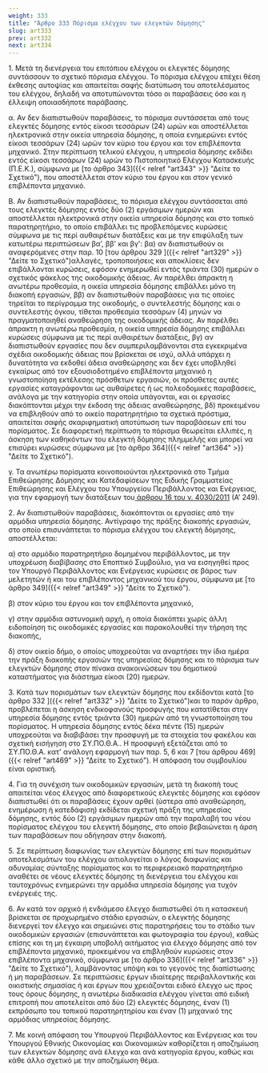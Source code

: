 ```yaml
---
weight: 333
title: "Άρθρο 333 Πόρισμα ελέγχου των ελεγκτών δόμησης"
slug: art333
prev: art332
next: art334
---
```


1\. Μετά τη διενέργεια του επιτόπιου ελέγχου οι ελεγκτές δόμησης συντάσσουν το σχετικό πόρισμα ελέγχου. Το πόρισμα ελέγχου επέχει θέση έκθεσης αυτοψίας και απαιτείται σαφής διατύπωση του αποτελέσματος του ελέγχου, δηλαδή να αποτυπώνονται τόσο οι παραβάσεις όσο και η έλλειψη οποιασδήποτε παράβασης.

α. Αν δεν διαπιστωθούν παραβάσεις, το πόρισμα συντάσσεται από τους ελεγκτές δόμησης εντός είκοσι τεσσάρων (24) ωρών και αποστέλλεται ηλεκτρονικά στην οικεία υπηρεσία δόμησης, η οποία ενημερώνει εντός είκοσι τεσσάρων (24) ωρών τον κύριο του έργου και τον επιβλέποντα μηχανικό. Στην περίπτωση τελικού ελέγχου, η υπηρεσία δόμησης εκδίδει εντός είκοσι τεσσάρων (24) ωρών το Πιστοποιητικό Ελέγχου Κατασκευής (Π.Ε.Κ.), σύμφωνα με [το άρθρο 343]({{< relref "art343" >}} "Δείτε το Σχετικό"), που αποστέλλεται στον κύριο του έργου και στον γενικό επιβλέποντα μηχανικό.

Β. Αν διαπιστωθούν παραβάσεις, το πόρισμα ελέγχου συντάσσεται από τους ελεγκτές δόμησης εντός δύο (2) εργάσιμων ημερών και αποστέλλεται ηλεκτρονικά στην οικεία υπηρεσία δόμησης και στο τοπικό παρατηρητήριο, το οποίο επιβάλλει τις προβλεπόμενες κυρώσεις σύμφωνα με τις περί αυθαιρέτων διατάξεις και με την επιφύλαξη των κατωτέρω περιπτώσεων βα’, ββ' και βγ': βα) αν διαπιστωθούν οι αναφερόμενες στην παρ. 10 [του άρθρου 329 ]({{< relref "art329" >}} "Δείτε το Σχετικό")αλλαγές, τροποποιήσεις και αποκλίσεις δεν επιβάλλονται κυρώσεις, εφόσον ενημερωθεί εντός τριάντα (30) ημερών ο σχετικός φάκελος της οικοδομικής άδειας. Αν παρέλθει άπρακτη η ανωτέρω προθεσμία, η οικεία υπηρεσία δόμησης επιβάλλει μόνο τη διακοπή εργασιών, ββ) αν διαπιστωθούν παραβάσεις για τις οποίες τηρείται το περίγραμμα της οικοδομής, ο συντελεστής δόμησης και ο συντελεστής όγκου, τίθεται προθεσμία τεσσάρων (4) μηνών να πραγματοποιηθεί αναθεώρηση της οικοδομικής άδειας. Αν παρέλθει άπρακτη η ανωτέρω προθεσμία, η οικεία υπηρεσία δόμησης επιβάλλει κυρώσεις σύμφωνα με τις περί αυθαιρέτων διατάξεις, βγ) αν διαπιστωθούν εργασίες που δεν συμπεριλαμβάνονται στα εγκεκριμένα σχέδια οικοδομικής άδειας που βρίσκεται σε ισχύ, αλλά υπάρχει η δυνατότητα να εκδοθεί άδεια αναθεώρησης και δεν έχει υποβληθεί εγκαίρως από τον εξουσιοδοτημένο επιβλέποντα μηχανικό η γνωστοποίηση εκτέλεσης πρόσθετων εργασιών, οι πρόσθετες αυτές εργασίες καταγράφονται ως αυθαίρετες ή ως πολεοδομικές παραβάσεις, ανάλογα με την κατηγορία στην οποία υπάγονται, και οι εργασίες διακόπτονται μέχρι την έκδοση της άδειας αναθεώρησης, βδ) προκειμένου να επιβληθούν από το οικείο παρατηρητήριο τα σχετικά πρόστιμα, απαιτείται σαφής σκαριφηματική αποτύπωση των παραβάσεων επί του πορίσματος. Σε διαφορετική περίπτωση το πόρισμα θεωρείται ελλιπές, η άσκηση των καθηκόντων του ελεγκτή δόμησης πλημμελής και μπορεί να επισύρει κυρώσεις σύμφωνα με [το άρθρο 364]({{< relref "art364" >}} "Δείτε το Σχετικό").

γ. Τα ανωτέρω πορίσματα κοινοποιούνται ηλεκτρονικά στο Τμήμα Επιθεώρησης Δόμησης και Κατεδαφίσεων της Ειδικής Γραμματείας Επιθεώρησης και Ελέγχου του Υπουργείου Περιβάλλοντος και Ενέργειας, για την εφαρμογή των διατάξεων του<a href="https://ia37rg02wpsa01.blob.core.windows.net/fek/01/2011/20110100249.pdf" title="Δείτε το Σχετικό"> άρθρου 16 του ν. 4030/2011</a> (Α’ 249).

2\. Αν διαπιστωθούν παραβάσεις, διακόπτονται οι εργασίες από την αρμόδια υπηρεσία δόμησης. Αντίγραφο της πράξης διακοπής εργασιών, στο οποίο επισυνάπτεται το πόρισμα ελέγχου του ελεγκτή δόμησης, αποστέλλεται:

α) στο αρμόδιο παρατηρητήριο δομημένου περιβάλλοντος, με την υποχρέωση διαβίβασης στο Εποπτικό Συμβούλιο, για να εισηγηθεί προς τον Υπουργό Περιβάλλοντος και Ενέργειας κυρώσεις σε βάρος των μελετητών ή και του επιβλέποντος μηχανικού του έργου, σύμφωνα με [το άρθρο 349]({{< relref "art349" >}} "Δείτε το Σχετικό").

β) στον κύριο του έργου και τον επιβλέποντα μηχανικό,

γ) στην αρμόδια αστυνομική αρχή, η οποία διακόπτει χωρίς άλλη ειδοποίηση τις οικοδομικές εργασίες και παρακολουθεί την τήρηση της διακοπής,

δ) στον οικείο δήμο, ο οποίος υποχρεούται να αναρτήσει την ίδια ημέρα την πράξη διακοπής εργασιών της υπηρεσίας δόμησης και το πόρισμα των ελεγκτών δόμησης στον πίνακα ανακοινώσεων του δημοτικού καταστήματος για διάστημα είκοσι (20) ημερών.

3\. Κατά των πορισμάτων των ελεγκτών δόμησης που εκδίδονται κατά [το άρθρο 332 ]({{< relref "art332" >}} "Δείτε το Σχετικό")και το παρόν άρθρο, προβλέπεται η άσκηση ενδικοφανούς προσφυγής που κατατίθεται στην υπηρεσία δόμησης εντός τριάντα (30) ημερών από τη γνωστοποίηση του πορίσματος. Η υπηρεσία δόμησης εντός δέκα πέντε (15) ημερών υποχρεούται να διαβιβάσει την προσφυγή με τα στοιχεία του φακέλου και σχετική εισήγηση στο ΣΥ.ΠΟ.Θ.Α.. Η προσφυγή εξετάζεται από το ΣΥ.ΠΟ.Θ.Α. κατ' ανάλογη εφαρμογή των παρ. 5, 6 και 7 [του άρθρου 469]({{< relref "art469" >}} "Δείτε το Σχετικό"). Η απόφαση του συμβουλίου είναι οριστική.

4\. Για τη συνέχιση των οικοδομικών εργασιών, μετά τη διακοπή τους απαιτείται νέος έλεγχος από διαφορετικούς ελεγκτές δόμησης και εφόσον διαπιστωθεί ότι οι παραβάσεις έχουν αρθεί (ύστερα από αναθεώρηση, ενημέρωση ή κατεδάφιση) εκδίδεται σχετική πράξη της υπηρεσίας δόμησης, εντός δύο (2) εργάσιμων ημερών από την παραλαβή του νέου πορίσματος ελέγχου του ελεγκτή δόμησης, στο οποίο βεβαιώνεται η άρση των παραβάσεων που οδήγησαν στην διακοπή.

5\. Σε περίπτωση διαφωνίας των ελεγκτών δόμησης επί των πορισμάτων αποτελεσμάτων του ελέγχου αιτιολογείται ο λόγος διαφωνίας και αδυναμίας σύνταξης πορίσματος και το περιφερειακό παρατηρητήριο αναθέτει σε νέους ελεγκτές δόμησης τη διενέργεια του ελέγχου και ταυτοχρόνως ενημερώνει την αρμόδια υπηρεσία δόμησης για τυχόν ενέργειές της.

6\. Αν κατά τον αρχικό ή ενδιάμεσο έλεγχο διαπιστωθεί ότι η κατασκευή βρίσκεται σε προχωρημένο στάδιο εργασιών, ο ελεγκτής δόμησης διενεργεί τον έλεγχο και σημειώνει στις παρατηρήσεις του το στάδιο των οικοδομικών εργασιών (επισυνάπτεται και φωτογραφία του έργου), καθώς επίσης και τη μη έγκαιρη υποβολή αιτήματος για έλεγχο δόμησης από τον επιβλέποντα μηχανικό, προκειμένου να επιβληθούν κυρώσεις στον επιβλέποντα μηχανικό, σύμφωνα με [το άρθρο 336]({{< relref "art336" >}} "Δείτε το Σχετικό"), λαμβάνοντας υπόψη και το γεγονός της διαπίστωσης ή μη παραβάσεων. Σε περιπτώσεις έργων ιδιαίτερης περιβαλλοντικής και οικιστικής σημασίας ή και έργων που χρειάζονται ειδικό έλεγχο ως προς τους όρους δόμησης, η ανωτέρω διαδικασία ελέγχου γίνεται από ειδική επιτροπή που αποτελείται από δύο (2) ελεγκτές δόμησης, έναν (1) εκπρόσωπο του τοπικού παρατηρητηρίου και έναν (1) μηχανικό της αρμόδιας υπηρεσίας δόμησης.

7\. Με κοινή απόφαση του Υπουργού Περιβάλλοντος και Ενέργειας και του Υπουργού Εθνικής Οικονομίας και Οικονομικών καθορίζεται η αποζημίωση των ελεγκτών δόμησης ανά έλεγχο και ανά κατηγορία έργου, καθώς και κάθε άλλο σχετικό με την αποζημίωση θέμα.


